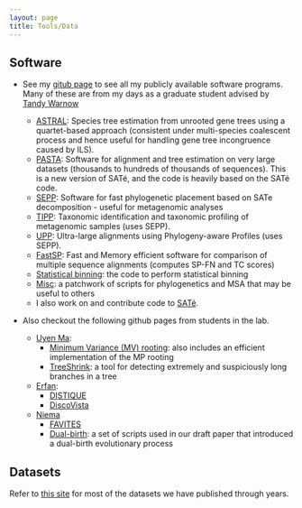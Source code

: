 ```yaml
---
layout: page
title: Tools/Data
---
```


## Software

* See my [gitub page](https://github.com/smirarab) to see all my publicly available software programs.
  Many of these are from my days as a graduate student advised by [Tandy Warnow](http://tandy.cs.illinois.edu) 
    * [ASTRAL](https://github.com/smirarab/ASTRAL): Species tree estimation from unrooted gene trees using a quartet-based approach (consistent under multi-species coalescent process and hence useful for handling gene tree incongruence caused by ILS). 
    * [PASTA](http://www.cs.utexas.edu/~phylo/software/pasta/): Software for alignment and tree estimation on very large datasets (thousands to hundreds of thousands of sequences). This is a new version of SATé, and the code is heavily based on the SATé code. 
    * [SEPP](http://www.cs.utexas.edu/~phylo/software/sepp/submission/): Software for fast phylogenetic placement based on SATe decomposition - useful for metagenomic analyses
    * [TIPP](http://www.cs.utexas.edu/~phylo/software/sepp/tipp-submission): Taxonomic identification and taxonomic profiling of metagenomic samples (uses SEPP). 
    * [UPP](http://www.cs.utexas.edu/~phylo/software/upp/): Ultra-large alignments using Phylogeny-aware Profiles (uses SEPP). 
    * [FastSP](http://www.cs.utexas.edu/~smirarab/fastsp): Fast and Memory efficient software for comparison of multiple sequence alignments (computes SP-FN and TC scores) 
    * [Statistical binning](https://github.com/smirarab/binning): the code to perform statistical binning
    * [Misc](https://github.com/smirarab/global): a patchwork of scripts for phylogenetics and MSA that may be useful to others
    * I also work on and contribute code to [SATé](http://phylo.bio.ku.edu/software/sate/sate.html). 
    
* Also checkout the following github pages from students in the lab.
    * [Uyen Ma](https://github.com/uym2):
        * [Minimum Variance (MV) rooting](https://github.com/uym2/MinVar-Rooting): also includes an efficient implementation of the MP rooting
        * [TreeShrink](https://github.com/uym2/TreeShrink): a tool for detecting extremely and suspiciously long branches in a tree
    * [Erfan](https://github.com/esayyari): 
        * [DISTIQUE](https://esayyari.github.io/DISTIQUE.html)
        * [DiscoVista](https://github.com/esayyari/DiscoVista)
    * [Niema](https://github.com/niemasd/)
        * [FAVITES](https://github.com/niemasd/FAVITES)
        * [Dual-birth](https://github.com/niemasd/Dual-Birth-Model): a set of scripts used in our draft paper that introduced a dual-birth evolutionary process
    

## Datasets

Refer to [this site](https://sites.google.com/eng.ucsd.edu/datasets/home) for most of the datasets we have published through years.     

